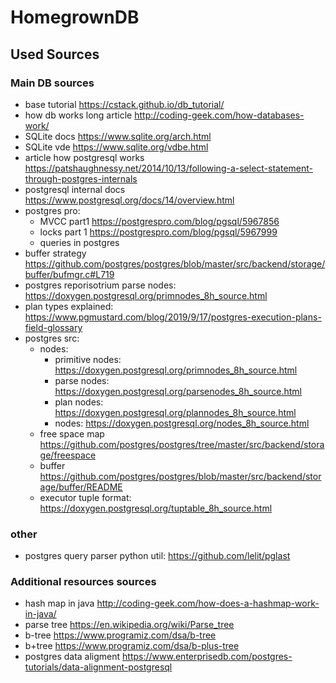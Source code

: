 # HomegrownDB

## Used Sources
### Main DB sources
- base tutorial https://cstack.github.io/db_tutorial/
- how db works long article http://coding-geek.com/how-databases-work/
- SQLite docs https://www.sqlite.org/arch.html
- SQLite vde https://www.sqlite.org/vdbe.html
- article how postgresql works https://patshaughnessy.net/2014/10/13/following-a-select-statement-through-postgres-internals
- postgresql internal docs https://www.postgresql.org/docs/14/overview.html
- postgres pro:
  - MVCC part1 https://postgrespro.com/blog/pgsql/5967856
  - locks part 1 https://postgrespro.com/blog/pgsql/5967999
  - queries in postgres
- buffer strategy https://github.com/postgres/postgres/blob/master/src/backend/storage/buffer/bufmgr.c#L719
- postgres reporisotrium parse nodes: https://doxygen.postgresql.org/primnodes_8h_source.html
- plan types explained: https://www.pgmustard.com/blog/2019/9/17/postgres-execution-plans-field-glossary
- postgres src:
  - nodes:
    - primitive nodes: https://doxygen.postgresql.org/primnodes_8h_source.html
    - parse nodes: https://doxygen.postgresql.org/parsenodes_8h_source.html
    - plan nodes: https://doxygen.postgresql.org/plannodes_8h_source.html
    - nodes: https://doxygen.postgresql.org/nodes_8h_source.html
  - free space map https://github.com/postgres/postgres/tree/master/src/backend/storage/freespace
  - buffer https://github.com/postgres/postgres/blob/master/src/backend/storage/buffer/README
  - executor tuple format: https://doxygen.postgresql.org/tuptable_8h_source.html

### other
- postgres query parser python util: https://github.com/lelit/pglast


### Additional resources sources
- hash map in java http://coding-geek.com/how-does-a-hashmap-work-in-java/
- parse tree https://en.wikipedia.org/wiki/Parse_tree
- b-tree https://www.programiz.com/dsa/b-tree
- b+tree https://www.programiz.com/dsa/b-plus-tree
- postgres data aligment https://www.enterprisedb.com/postgres-tutorials/data-alignment-postgresql
